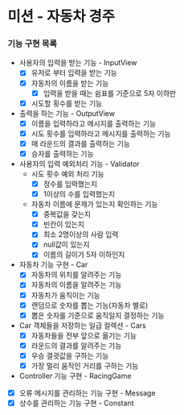 # 미션 - 자동차 경주

### 기능 구현 목록

- 사용자의 입력을 받는 기능 - InputView
    - [x] 유저로 부터 입력을 받는 기능
    - [x] 자동차의 이름을 받는 기능
        - [x] 입력을 받을 때는 쉼표를 기준으로 5자 이하만
    - [x] 시도할 횟수를 받는 기능

- 출력을 하는 기능 - OutputView
    - [x] 이름을 입력하라고 메시지를 출력하는 기능
    - [x] 시도 횟수를 입력하라고 메시지를 출력하는 기능
    - [x] 매 라운드의 결과를 출력하는 기능
    - [x] 승자를 출력하는 기능

- 사용자의 입력 예외처리 기능 - Validator
    - 시도 횟수 예외 처리 기능
        - [x] 정수를 입력했는지
        - [x] 1이상의 수를 입력했는지
    - 자동차 이름에 문제가 있는지 확인하는 기능
        - [x] 중복값을 갖는지
        - [x] 빈칸이 있는지
        - [x] 최소 2명이상의 사람 입력
        - [x] null값이 있는지
        - [x] 이름의 길이가 5자 이하인지

- 자동차 기능 구현 - Car
    - [x] 자동차의 위치를 알려주는 기능
    - [x] 자동차의 이름을 알려주는 기능
    - [x] 자동차가 움직이는 기능
    - [x] 랜덤으로 숫자를 뽑는 기능(자동차 별로)
    - [x] 뽑은 숫자를 기준으로 움직일지 결정하는 기능

- Car 객체들을 저장하는 일급 컬렉션 - Cars
    - [x] 자동차들을 전부 앞으로 옮기는 기능
    - [x] 라운드의 결과를 알려주는 기능
    - [x] 우승 결괏값을 구하는 기능
    - [x] 가장 멀리 움직인 거리를 구하는 기능

- Controller 기능 구현 - RacingGame

- [x] 오류 메시지를 관리하는 기능 구현 - Message
- [x] 상수를 관리하는 기능 구현 - Constant